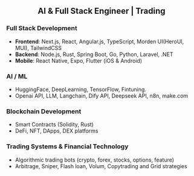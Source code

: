 <h2 align="center">AI & Full Stack Engineer | Trading</h2>

### Full Stack Development
- **Frontend**: Next.js, React, Angular.js, TypeScript, Morden UI(HeroUI, MUI), TailwindCSS
- **Backend**: Node.js, Rust, Spring Boot, Go, Python, Laravel, .NET
- **Mobile**: React Native, Expo, Flutter (iOS & Android)

### AI / ML
- HuggingFace, DeepLearning, TensorFlow, Fintuning.
- Openai API, LLM, Langchain, Dify API, Deepseek API, n8n, make.com

### Blockchain Development
- Smart Contracts (Solidity, Rust)
- DeFi, NFT, DApps, DEX platforms

### Trading Systems & Financial Technology
- Algorithmic trading bots (crypto, forex, stocks, options, feature)
- Arbitrage, Sniper, Flash loan, Volum, Copytrading and Grid strategies


